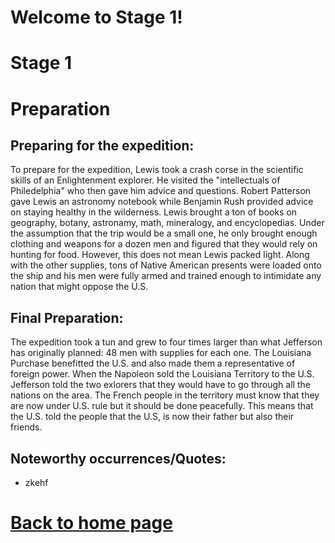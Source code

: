 
# Welcome to Stage 1!


# Stage 1
# Preparation
## Preparing for the expedition:
To prepare for the expedition, Lewis took a crash corse in the scientific skills of an Enlightenment explorer. He visited the "intellectuals of Philedelphia" who then gave him advice and questions. Robert Patterson gave Lewis an astronomy notebook while Benjamin Rush provided advice on staying healthy in the wilderness. Lewis brought a ton of books on geography, botany, astronamy, math, mineralogy, and encyclopedias. Under the assumption that the trip would be a small one, he only brought enough clothing and weapons for a dozen men and figured that they would rely on hunting for food. However, this does not mean Lewis packed light. Along with the other supplies, tons of Native American presents were loaded onto the ship and his men were fully armed and trained enough to intimidate any nation that might oppose the U.S. 
## Final Preparation:
The expedition took a tun and grew to four times larger than what Jefferson has originally planned: 48 men with supplies for each one. The Louisiana Purchase benefitted the U.S. and also made them a representative of foreign power. When the Napoleon sold the Louisiana Territory to the U.S. Jefferson told the two exlorers that they would have to go through all the nations on the area. The French people in the territory must know that they are now under U.S. rule but it should be done peacefully. This means that the U.S. told the people that the U.S, is now their father but also their friends.
## Noteworthy occurrences/Quotes:
- zkehf

# [Back to home page](README.md)



